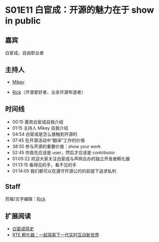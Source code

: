 # S01E11 白宦成：开源的魅力在于 show in public

## 嘉宾
白宦成，自由职业者

## 主持人
* [Mikey](https://github.com/fowse2020)

* [Rick](https://github.com/linuxsuren)（开源爱好者、业余开源布道者）

## 时间线
* 00:15 嘉宾白宦成自我介绍
* 01:15 主持人 Mikey 自我介绍
* 04:54 白宦成是怎么接触到开源的
* 07:45 在开源活动中“翻译”工作的价值
* 38:55 参与开源的重要价值：show your work
* 52:45 你首先应该是 user，然后才应该是 contributor
* 01:05:22 欢迎大家关注白宦成与声网合办的独立开发者孵化器
* 01:13:15 看得见的手，看不见的手
* 01:14:05 我们都可以在遵守开源公约的前提下追求私利

## Staff
剪辑/文字编辑：[Rick](https://github.com/linuxsuren)


## 扩展阅读
* [白宦成简史](https://mp.weixin.qq.com/s/u8MJEZy-4zgEo290FUAaug)
* [RTE 孵化器：一起探索下一代实时互动新世界](https://mp.weixin.qq.com/s/wPC1rsByelGPeLX1sGuo3w)
